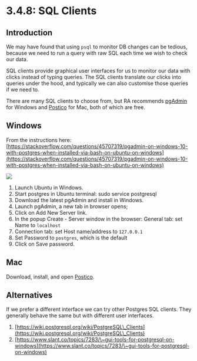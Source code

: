 # 3.4.8: SQL Clients

## Introduction

We may have found that using `psql` to monitor DB changes can be tedious, because we need to run a query with raw SQL each time we wish to check our data.

SQL clients provide graphical user interfaces for us to monitor our data with clicks instead of typing queries. The SQL clients translate our clicks into queries under the hood, and typically we can also customise those queries if we need to.

There are many SQL clients to choose from, but RA recommends [pgAdmin](https://www.pgadmin.org) for Windows and [Postico](https://eggerapps.at/postico/) for Mac, both of which are free.

## Windows

From the instructions here: [https://stackoverflow.com/questions/45707319/pgadmin-on-windows-10-with-postgres-when-installed-via-bash-on-ubuntu-on-windows](https://stackoverflow.com/questions/45707319/pgadmin-on-windows-10-with-postgres-when-installed-via-bash-on-ubuntu-on-windows)

![](../../../old\_bootcamp\_docs/.gitbook/assets/lohgv.png)

1. Launch Ubuntu in Windows.
2. Start postgres in Ubuntu terminal: sudo service postgresql
3. Download the latest pgAdmin and install in Windows.
4. Launch pgAdmin, a new tab in browser opens;
5. Click on Add New Server link.
6. In the popup Create - Server window in the browser: General tab: set Name to `localhost`
7. Connection tab: set Host name/address to `127.0.0.1`
8. Set Password to `postgres`, which is the default
9. Click on Save password.

## Mac

Download, install, and open [Postico](https://eggerapps.at/postico/).

## Alternatives

If we prefer a different interface we can try other Postgres SQL clients. They generally behave the same but with different user interfaces.

1. [https://wiki.postgresql.org/wiki/PostgreSQL\_Clients](https://wiki.postgresql.org/wiki/PostgreSQL\_Clients)
2. [https://www.slant.co/topics/7283/\~gui-tools-for-postgresql-on-windows](https://www.slant.co/topics/7283/\~gui-tools-for-postgresql-on-windows)
